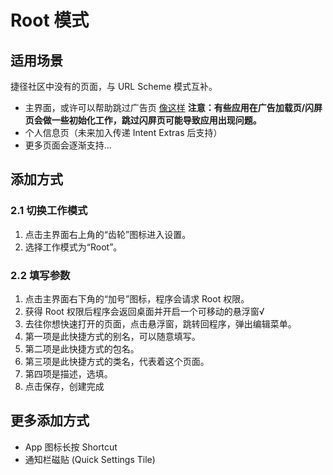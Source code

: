 # Root 模式
## 适用场景
捷径社区中没有的页面，与 URL Scheme 模式互补。
- 主界面，或许可以帮助跳过广告页  [像这样](anywhere://url?param1=tv.danmaku.bili&param2=.MainActivityV2&param3=0)
**注意：有些应用在广告加载页/闪屏页会做一些初始化工作，跳过闪屏页可能导致应用出现问题。**
- 个人信息页（未来加入传递 Intent Extras 后支持）
- 更多页面会逐渐支持…

## 添加方式
### 2.1 切换工作模式
1. 点击主界面右上角的“齿轮”图标进入设置。
2. 选择工作模式为“Root”。

### 2.2 填写参数
1. 点击主界面右下角的“加号”图标，程序会请求 Root 权限。
2. 获得 Root 权限后程序会返回桌面并开启一个可移动的悬浮窗√
3. 去往你想快速打开的页面，点击悬浮窗，跳转回程序，弹出编辑菜单。
4. 第一项是此快捷方式的别名，可以随意填写。
5. 第二项是此快捷方式的包名。
6. 第三项是此快捷方式的类名，代表着这个页面。
7. 第四项是描述，选填。
5. 点击保存，创建完成

## 更多添加方式
- App 图标长按 Shortcut
- 通知栏磁贴 (Quick Settings Tile)
